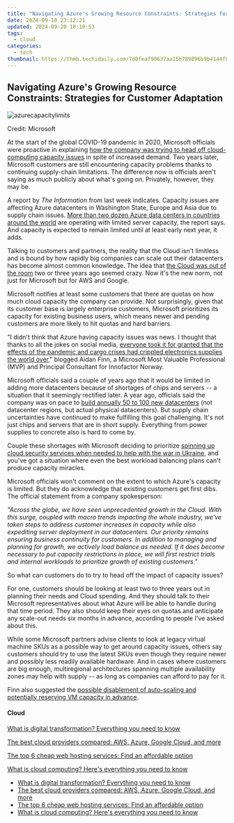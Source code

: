 ```yaml
---
title: "Navigating Azure's Growing Resource Constraints: Strategies for Customer Adaptation"
date: 2024-09-18 23:12:21
updated: 2024-09-20 10:10:53
tags:
  - cloud
categories:
  - tech
thumbnail: https://thmb.techidaily.com/7d0feaf90637aa15b789896b9b4144f8ee9d0a1514b5ec2518db335a12809dc5.jpg
---
```


## Navigating Azure's Growing Resource Constraints: Strategies for Customer Adaptation

![azurecapacitylimits](https://www.zdnet.com/a/img/resize/c4a04d2aa4f3cea6ca9fdc27e040783c0f33cc24/2022/07/06/5414389b-d5d6-4013-8342-882244563f2b/azurecapacitylimits.jpg?auto=webp&width=1280)

Credit: Microsoft

At the start of the global COVID-19 pandemic in 2020, Microsoft officials were proactive in explaining [how the company was trying to head off cloud-computing capacity issues](https://www.zdnet.com/article/microsoft-cloud-services-demand-up-775-percent-prioritization-rules-in-place-due-to-covid-19/) in spite of increased demand. Two years later, Microsoft customers are still encountering capacity problems thanks to continuing supply-chain limitations. The difference now is officials aren't saying as much publicly about what's going on. Privately, however, they may be.   
  
A report by _The Information_ from last week indicates. Capacity issues are affecting Azure datacenters in Washington State, Europe and Asia due to supply chain issues. [More than two dozen Azure data centers in countries around the world](https://www.theinformation.com/articles/microsoft-cloud-computing-system-suffering-from-global-shortage) are operating with limited server capacity, the report says. And capacity is expected to remain limited until at least early next year, it adds.   
  
Talking to customers and partners, the reality that the Cloud isn't limitless and is bound by how rapidly big companies can scale out their datacenters has become almost common knowledge. The idea that [the Cloud was out of the room](https://www.zdnet.com/article/microsoft-azure-customers-reporting-hitting-virtual-machine-limits-in-u-s-east-regions/) two or three years ago seemed crazy. Now it's the new norm, not just for Microsoft but for AWS and Google.   
  
Microsoft notifies at least some customers that there are quotas on how much cloud capacity the company can provide. Not surprisingly, given that its customer base is largely enterprise customers, Microsoft prioritizes its capacity for existing business users, which means newer and pending customers are more likely to hit quotas and hard barriers. 

"I didn't think that Azure having capacity issues was news. I thought that thanks to all the jokes on social media, [everyone took it for granted that the effects of the pandemic and cargo crises had crippled electronics supplies the world over](https://aidanfinn.com/?p=22679)," blogged Aidan Finn, a Microsoft Most Valuable Professional (MVP) and Principal Consultant for Innofactor Norway.  
  
Microsoft officials said a couple of years ago that it would be limited in adding more datacenters because of shortages of chips and servers -- a situation that it seemingly rectified later. A year ago, officials said the company was on pace to [build annually 50 to 100 new datacenters](https://www.zdnet.com/article/microsoft-were-on-pace-to-build-50-to-100-new-datacenters-each-year/) (not datacenter regions, but actual physical datacenters). But supply chain uncertainties have continued to make fulfilling this goal challenging. It's not just chips and servers that are in short supply. Everything from power supplies to concrete also is hard to come by.   
  
Couple these shortages with Microsoft deciding to prioritize [spinning up cloud security services when needed to help with the war in Ukraine](https://aidanfinn.com/?p=22679), and you've got a situation where even the best workload balancing plans can't produce capacity miracles.   
  
Microsoft officials won't comment on the extent to which Azure's capacity is limited. But they do acknowledge that existing customers get first dibs. The official statement from a company spokesperson:   
  
_"Across the globe, we have seen unprecedented growth in the Cloud. With this surge, coupled with macro trends impacting the whole industry, we've taken steps to address customer increases in capacity while also expediting server deployment in our datacenters. Our priority remains ensuring business continuity for customers. In addition to managing and planning for growth, we actively load balance as needed. If it does become necessary to put capacity restrictions in place, we will first restrict trials and internal workloads to prioritize growth of existing customers."_   
  
So what can customers do to try to head off the impact of capacity issues?   
  
For one, customers should be looking at least two to three years out in planning their needs and Cloud spending. And they should talk to their Microsoft representatives about what Azure will be able to handle during that time period. They also should keep their eyes on quotas and anticipate any scale-out needs six months in advance, according to people I've asked about this.   
  
While some Microsoft partners advise clients to look at legacy virtual machine SKUs as a possible way to get around capacity issues, others say customers should try to use the latest SKUs even though they require newer and possibly less readily available hardware. And in cases where customers are big enough, multiregional architectures spanning multiple availability zones may help with supply -- as long as companies can afford to pay for it. 

Finn also suggested the [possible disablement of auto-scaling and potentially reserving VM capacity in advance](https://aidanfinn.com/?p=22679).

#### Cloud

[​What is digital transformation? Everything you need to know](https://www.zdnet.com/article/what-is-digital-transformation-everything-you-need-to-know-about-how-technology-is-reshaping/ "​What is digital transformation? Everything you need to know")

[The best cloud providers compared: AWS, Azure, Google Cloud, and more](https://www.zdnet.com/article/the-top-cloud-providers-of-2021-aws-microsoft-azure-google-cloud-hybrid-saas/ "The best cloud providers compared: AWS, Azure, Google Cloud, and more")

[The top 6 cheap web hosting services: Find an affordable option](https://www.zdnet.com/article/best-cheap-web-hosting/ "The top 6 cheap web hosting services: Find an affordable option")

[What is cloud computing? Here's everything you need to know](https://www.zdnet.com/article/what-is-cloud-computing-everything-you-need-to-know-about-the-cloud/ "What is cloud computing? Here's everything you need to know")

* [​What is digital transformation? Everything you need to know](https://www.zdnet.com/article/what-is-digital-transformation-everything-you-need-to-know-about-how-technology-is-reshaping/ "​What is digital transformation? Everything you need to know")
* [The best cloud providers compared: AWS, Azure, Google Cloud, and more](https://www.zdnet.com/article/the-top-cloud-providers-of-2021-aws-microsoft-azure-google-cloud-hybrid-saas/ "The best cloud providers compared: AWS, Azure, Google Cloud, and more")
* [The top 6 cheap web hosting services: Find an affordable option](https://www.zdnet.com/article/best-cheap-web-hosting/ "The top 6 cheap web hosting services: Find an affordable option")
* [What is cloud computing? Here's everything you need to know](https://www.zdnet.com/article/what-is-cloud-computing-everything-you-need-to-know-about-the-cloud/ "What is cloud computing? Here's everything you need to know")

<ins class="adsbygoogle"
     style="display:block"
     data-ad-format="autorelaxed"
     data-ad-client="ca-pub-7571918770474297"
     data-ad-slot="1223367746"></ins>



<ins class="adsbygoogle"
     style="display:block"
     data-ad-client="ca-pub-7571918770474297"
     data-ad-slot="8358498916"
     data-ad-format="auto"
     data-full-width-responsive="true"></ins>
